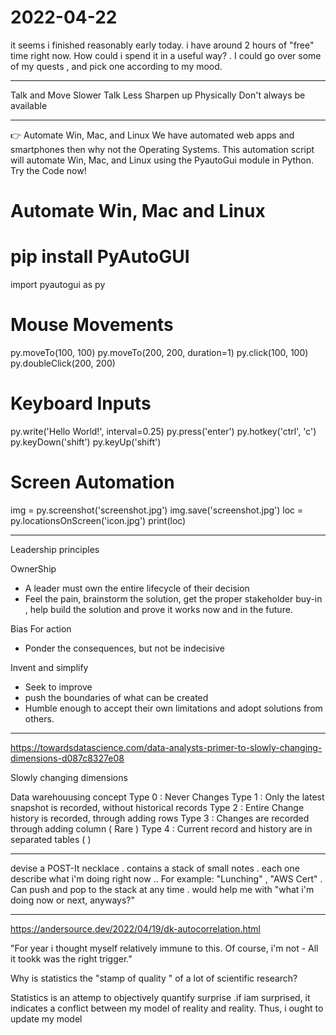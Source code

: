 # 2022-04-22


it seems i finished reasonably early today. 
i have around 2 hours of "free" time right now. 
How could i spend it in a useful way?
    . I could go over some of my quests , and pick one according to my mood. 


___


Talk and Move Slower
Talk Less
Sharpen up Physically 
Don't always be available



___


👉 Automate Win, Mac, and Linux
We have automated web apps and smartphones then why not the Operating Systems. This automation script will automate Win, Mac, and Linux using the PyautoGui module in Python. Try the Code now!
# Automate Win, Mac and Linux
# pip install PyAutoGUI
import pyautogui as py
# Mouse Movements
py.moveTo(100, 100)
py.moveTo(200, 200, duration=1)
py.click(100, 100)
py.doubleClick(200, 200)
# Keyboard Inputs
py.write('Hello World!', interval=0.25)
py.press('enter')
py.hotkey('ctrl', 'c')
py.keyDown('shift')
py.keyUp('shift')
# Screen Automation
img = py.screenshot('screenshot.jpg')
img.save('screenshot.jpg')
loc = py.locationsOnScreen('icon.jpg')
print(loc)


___

Leadership principles

OwnerShip
* A leader must own the entire lifecycle of their decision
* Feel the pain, brainstorm the solution, get the proper stakeholder buy-in , help build the solution and prove it works now and in the future. 

Bias For action
* Ponder the consequences, but not be indecisive
 
Invent and simplify
* Seek to improve
* push the boundaries of what can be created
* Humble enough to accept their own limitations and adopt solutions from others.
  


___

https://towardsdatascience.com/data-analysts-primer-to-slowly-changing-dimensions-d087c8327e08

Slowly changing dimensions

Data warehouusing concept 
Type 0 : Never Changes
Type 1 : Only the latest snapshot is recorded, without historical records
Type 2 : Entire Change history is recorded, through adding rows
Type 3 : Changes are recorded through adding column ( Rare )
Type 4 : Current record and history are in separated tables ( )


___



devise a POST-It necklace
    .  contains a stack of small notes
    . each one describe what i'm doing right now
        .. For example: "Lunching" , "AWS Cert"
    . Can push and pop to the stack at any time
    . would help me with "what i'm doing now or next, anyways?"

 
___


https://andersource.dev/2022/04/19/dk-autocorrelation.html

"For year i thought myself relatively immune to this. Of course, i'm not - All it tookk was the right trigger."

Why is statistics the "stamp of quality " of a lot of scientific research?

Statistics is an attemp to objectively quantify surprise
    .if iam surprised, it indicates a conflict between my model of reality and reality. Thus, i ought to update my model 